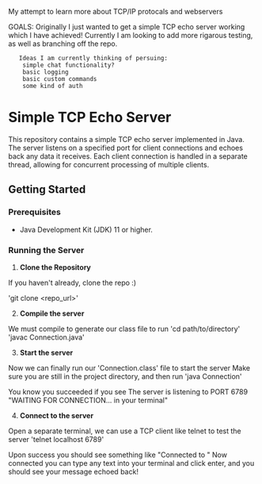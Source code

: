 My attempt to learn more about TCP/IP protocals and webservers

GOALS: Originally I just wanted to get a simple TCP echo server working which I have achieved!
       Currently I am looking to add more rigarous testing, as well as branching off the repo.

       Ideas I am currently thinking of persuing:
        simple chat functionality? 
        basic logging
        basic custom commands
        some kind of auth 


# Simple TCP Echo Server

This repository contains a simple TCP echo server implemented in Java. The server listens on a specified port for client connections and echoes back any data it receives. Each client connection is handled in a separate thread, allowing for concurrent processing of multiple clients.

## Getting Started

### Prerequisites

- Java Development Kit (JDK) 11 or higher.

### Running the Server

1. **Clone the Repository**

If you haven't already, clone the repo :)

'git clone <repo_url>'

2. **Compile the server**

We must compile to generate our class file to run
'cd path/to/directory'
'javac Connection.java'

3. **Start the server**

Now we can finally run our 'Connection.class' file to start the server 
Make sure you are still in the project directory, and then run
'java Connection'

You know you succeeded if you see The server is listening to PORT 6789
"WAITING FOR CONNECTION... in your terminal"

4. **Connect to the server** 

Open a separate terminal, we can use a TCP client like telnet to test the server
'telnet localhost 6789'

Upon success you should see something like "Connected to <IP HERE>"
Now connected you can type any text into your terminal and click enter, and you should see your message echoed back! 
